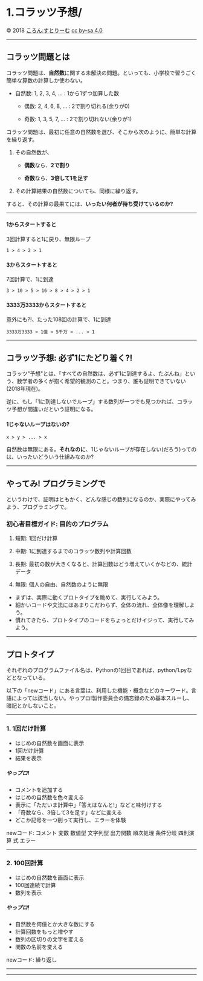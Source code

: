 # 1.コラッツ予想/

©  2018 [ころん:すとりーむ][] [cc by-sa 4.0][]


---------------------------------------

## コラッツ問題とは

コラッツ問題は、**自然数**に関する未解決の問題。といっても、小学校で習うごく簡単な算数の計算しか使わない。

- 自然数: 1, 2, 3, 4, … : 1から1ずつ加算した数

    - 偶数: 2, 4, 6, 8, ... : 2で割り切れる(余りが0)

    - 奇数: 1, 3, 5, 7, ... : 2で割り切れない(余りが1)

コラッツ問題は、最初に任意の自然数を選び、そこから次のように、簡単な計算を繰り返す。

1. その自然数が、

   - **偶数**なら、**2で割り**

   - **奇数**なら、**3倍して1を足す**

2. その計算結果の自然数についても、同様に繰り返す。

すると、その計算の最果てには、**いったい何者が待ち受けているのか?**

---------------------------------------

#### 1からスタートすると

3回計算すると1に戻り、無限ループ

    1 > 4 > 2 > 1

#### 3からスタートすると

7回計算で、1に到達

    3 > 10 > 5 > 16 > 8 > 4 > 2 > 1

#### 3333万3333からスタートすると

意外にも?!、たった108回の計算で、1に到達

    3333万3333 > 1億 > 5千万 > ... > 1


---------------------------------------

## コラッツ予想: 必ず1にたどり着く?!

コラッツ"予想"とは、「すべての自然数は、必ず1に到達するよ、たぶんね」という、数学者の多くが抱く希望的観測のこと。つまり、誰も証明できていない(2018年現在)。

逆に、もし「1に到達しないでループ」する数列が一つでも見つかれば、コラッツ予想が間違いだという証明になる。

#### 1じゃないループはないの?

    x > y > ... > x

自然数は無限にある。**それなのに**、1じゃないループが存在しない(だろう)ってのは、いったいどういう仕組みなのか?


---------------------------------------

## やってみ! プログラミングで

というわけで、証明はともかく、どんな感じの数列になるのか、実際にやってみよう、プログラミングで。


### 初心者目標ガイド: 目的のプログラム

1. 短期: 1回だけ計算

2. 中期: 1に到達するまでのコラッツ数列や計算回数

3. 長期: 最初の数が大きくなると、計算回数はどう増えていくかなどの、統計データ

4. 無限: 個人の自由、自然数のように無限


- まずは、実際に動くプロトタイプを眺めて、実行してみよう。
- 細かいコードや文法にはあまりこだわらず、全体の流れ、全体像を理解しよう。
- 慣れてきたら、プロトタイプのコードをちょっとだけイジって、実行してみよう。


---------------------------------------

## プロトタイプ

それぞれのプログラムファイル名は、Pythonの1回目であれば、python/1.pyなどとなっている。

以下の「newコード」にある言葉は、利用した機能・概念などのキーワード。言語によっては該当しない。やっプロ!製作委員会の備忘録のため基本スルーし、暗記とかしないこと。


---------------------------------------

### 1. 1回だけ計算

- はじめの自然数を画面に表示
- 1回だけ計算
- 結果を表示

##### やっプロ!

- コメントを追加する
- はじめの自然数を色々変える
- 表示に「ただいま計算中」「答えはなんと!」などと味付けする
- 「奇数なら、3倍して3を足す」などに変える
- どこか記号を一つ削って実行し、エラーを体験

newコード: コメント 変数 数値型 文字列型 出力関数 順次処理 条件分岐 四則演算 式 エラー


---------------------------------------

### 2. 100回計算

- はじめの自然数を画面に表示
- 100回連続で計算
- 数列を表示

##### やっプロ!

- 自然数を何億とか大きな数にする
- 計算回数をもっと増やす
- 数列の区切りの文字を変える
- 関数の名前を変える

newコード: 繰り返し


---------------------------------------
---------------------------------------


[ころん:すとりーむ]: https://www.youtube.com/channel/UCSlLuUuQpcD5e5NwmooHAIw

[cc by-sa 4.0]: https://creativecommons.org/licenses/by-sa/4.0/deed.ja

